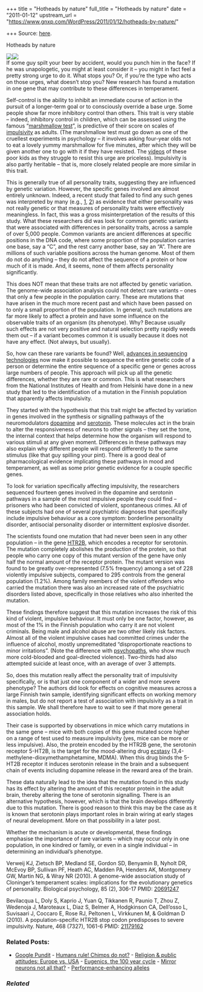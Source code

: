 +++
title = "Hotheads by nature"
full_title = "Hotheads by nature"
date = "2011-01-12"
upstream_url = "https://www.gnxp.com/WordPress/2011/01/12/hotheads-by-nature/"

+++
Source: [here](https://www.gnxp.com/WordPress/2011/01/12/hotheads-by-nature/).

Hotheads by nature

[![](https://i0.wp.com/1.bp.blogspot.com/_MyFAOEj9GKk/TS1xMdL4A_I/AAAAAAAAAIE/gXV6M3PU1GE/s320/Luke%2Blearns%2Bcontrol.png?w=640)![](https://i0.wp.com/1.bp.blogspot.com/_MyFAOEj9GKk/TS1xMdL4A_I/AAAAAAAAAIE/gXV6M3PU1GE/s320/Luke%2Blearns%2Bcontrol.png?w=640)](https://i0.wp.com/1.bp.blogspot.com/_MyFAOEj9GKk/TS1xMdL4A_I/AAAAAAAAAIE/gXV6M3PU1GE/s1600/Luke%2Blearns%2Bcontrol.png)  
If some guy spilt your beer by accident, would you punch him in the face? If he was unapologetic, you might at least consider it – you might in fact feel a pretty strong urge to do it. What stops you? Or, if you’re the type who acts on those urges, what doesn’t stop you? New research has found a mutation in one gene that may contribute to these differences in temperament.

Self-control is the ability to inhibit an immediate course of action in the pursuit of a longer-term goal or to consciously override a base urge. Some people show far more inhibitory control than others. This trait is very stable – indeed, inhibitory control in children, which can be assessed using the famous “[marshmallow test](https://en.wikipedia.org/wiki/Stanford_marshmallow_experiment)”, is predictive of their score on scales of [impulsivity](https://en.wikipedia.org/wiki/Impulsivity) as adults. (The marshmallow test must go down as one of the cruellest experiments in psychology – it involves asking four-year olds not to eat a lovely yummy marshmallow for five minutes, after which they will be given another one to go with it if they have resisted. The [videos](https://www.youtube.com/watch?v=6EjJsPylEOY&feature=related) of these poor kids as they struggle to resist this urge are priceless). Impulsivity is also partly heritable – that is, more closely related people are more similar in this trait.

This is generally true of all personality traits, suggesting they are influenced by genetic variation. However, the specific genes involved are almost entirely unknown. Indeed, a recent study that failed to find any such genes was interpreted by many (e.g., [1](http://www.wired.com/wiredscience/2010/08/the-personality-paradox/), [2](https://neurocritic.blogspot.com/2010/08/bad-news-for-genetics-of-personality.html)) as evidence that either personality was not really genetic or that measures of personality traits were effectively meaningless. In fact, this was a gross misinterpretation of the results of this study. What these researchers did was look for common genetic variants that were associated with differences in personality traits, across a sample of over 5,000 people. Common variants are ancient differences at specific positions in the DNA code, where some proportion of the population carries one base, say a “C”, and the rest carry another base, say an “A”. There are millions of such variable positions across the human genome. Most of them do not do anything – they do not affect the sequence of a protein or how much of it is made. And, it seems, none of them affects personality significantly.

  
This does NOT mean that these traits are not affected by genetic variation. The genome-wide association analysis could not detect rare variants – ones that only a few people in the population carry. These are mutations that have arisen in the much more recent past and which have been passed on to only a small proportion of the population. In general, such mutations are far more likely to affect a protein and have some influence on the observable traits of an organism (its phenotype). Why? Because usually such effects are not very positive and natural selection pretty rapidly weeds them out – if a variant becomes common it is usually because it does not have any effect. (Not always, but usually).

So, how can these rare variants be found? Well, [advances in sequencing technologies](https://wiringthebrain.blogspot.com/2010/10/searching-for-needle-in-needle-stack.html) now make it possible to sequence the entire genetic code of a person or determine the entire sequence of a specific gene or genes across large numbers of people. This approach will pick up all the genetic differences, whether they are rare or common. This is what researchers from the National Institutes of Health and from Helsinki have done in a new study that led to the identification of a mutation in the Finnish population that apparently affects impulsivity.

They started with the hypothesis that this trait might be affected by variation in genes involved in the synthesis or signalling pathways of the neuromodulators [dopamine](https://en.wikipedia.org/wiki/Dopamine) and [serotonin](https://en.wikipedia.org/wiki/Serotonin). These molecules act in the brain to alter the responsiveness of neurons to other signals – they set the tone, the internal context that helps determine how the organism will respond to various stimuli at any given moment. Differences in these pathways may also explain why different people will respond differently to the same stimulus (like that guy spilling your pint). There is a good deal of pharmacological evidence implicating these pathways in mood and temperament, as well as some prior genetic evidence for a couple specific genes.

To look for variation specifically affecting impulsivity, the researchers sequenced fourteen genes involved in the dopamine and serotonin pathways in a sample of the most impulsive people they could find – prisoners who had been convicted of violent, spontaneous crimes. All of these subjects had one of several psychiatric diagnoses that specifically include impulsive behaviour as a core symptom: borderline personality disorder, antisocial personality disorder or intermittent explosive disorder.

The scientists found one mutation that had never been seen in any other population – in the gene [HTR2B](https://en.wikipedia.org/wiki/HTR2B), which encodes a receptor for serotonin. The mutation completely abolishes the production of the protein, so that people who carry one copy of this mutant version of the gene have only half the normal amount of the receptor protein. The mutant version was found to be greatly over-represented (7.5% frequency) among a set of 228 violently impulsive subjects, compared to 295 controls from the general population (1.2%). Among family members of the violent offenders who carried the mutation there was also an increased rate of the psychiatric disorders listed above, specifically in those relatives who also inherited the mutation.

These findings therefore suggest that this mutation increases the risk of this kind of violent, impulsive behaviour. It must only be one factor, however, as most of the 1% in the Finnish population who carry it are not violent criminals. Being male and alcohol abuse are two other likely risk factors. Almost all of the violent impulsive cases had committed crimes under the influence of alcohol, mostly unpremeditated “disproportionate reactions to minor irritations”. (Note the difference with [psychopaths](https://wiringthebrain.blogspot.com/2010/02/bad-to-bone-altered-connections-in.html), who show much more cold-blooded and goal-directed violence). Two-thirds had also attempted suicide at least once, with an average of over 3 attempts.

So, does this mutation really affect the personality trait of impulsivity specifically, or is that just one component of a wider and more severe phenotype? The authors did look for effects on cognitive measures across a large Finnish twin sample, identifying significant effects on working memory in males, but do not report a test of association with impulsivity as a trait in this sample. We shall therefore have to wait to see if that more general association holds.

Their case is supported by observations in mice which carry mutations in the same gene – mice with both copies of this gene mutated score higher on a range of test used to measure impulsivity (yes, mice can be more or less impulsive). Also, the protein encoded by the HTR2B gene, the serotonin receptor 5-HT2B, is the target for the mood-altering drug [ecstasy](https://en.wikipedia.org/wiki/MDMA) (3,4-methylene-dioxymethamphetamine, MDMA). When this drug binds the 5-HT2B receptor it induces serotonin release in the brain and a subsequent chain of events including dopamine release in the reward area of the brain.

These data naturally lead to the idea that the mutation found in this study has its effect by altering the amount of this receptor protein in the adult brain, thereby altering the tone of serotonin signalling. There is an alternative hypothesis, however, which is that the brain develops differently due to this mutation. There is good reason to think this may be the case as it is known that serotonin plays important roles in brain wiring at early stages of neural development. More on that possibility in a later post.

Whether the mechanism is acute or developmental, these findings emphasise the importance of rare variants – which may occur only in one population, in one kindred or family, or even in a single individual – in determining an individual’s phenotype.

Verweij KJ, Zietsch BP, Medland SE, Gordon SD, Benyamin B, Nyholt DR, McEvoy BP, Sullivan PF, Heath AC, Madden PA, Henders AK, Montgomery GW, Martin NG, & Wray NR (2010). A genome-wide association study of Cloninger’s temperament scales: implications for the evolutionary genetics of personality. Biological psychology, 85 (2), 306-17 PMID: [20691247](http://www.ncbi.nlm.nih.gov/pubmed/20691247)

Bevilacqua L, Doly S, Kaprio J, Yuan Q, Tikkanen R, Paunio T, Zhou Z, Wedenoja J, Maroteaux L, Diaz S, Belmer A, Hodgkinson CA, Dell’osso L, Suvisaari J, Coccaro E, Rose RJ, Peltonen L, Virkkunen M, & Goldman D (2010). A population-specific HTR2B stop codon predisposes to severe impulsivity. Nature, 468 (7327), 1061-6 PMID: [21179162](http://www.ncbi.nlm.nih.gov/pubmed/21179162)

### Related Posts:

- [Google
  Pundit](https://www.gnxp.com/WordPress/2008/06/06/google-pundit/) - [Humans rule! Chimps do
  not?](https://www.gnxp.com/WordPress/2007/05/07/humans-rule-chimps-do-not/) - [Religion & public attitudes: Europe vs.
  USA](https://www.gnxp.com/WordPress/2008/05/22/religion-public-attitudes-europe-vs-usa/) - [Eugenics, the 100 year
  cycle](https://www.gnxp.com/WordPress/2012/11/11/eugenics-the-100-year-cycle/) - [Mirror neurons not all
  that?](https://www.gnxp.com/WordPress/2009/06/02/mirror-neurons-not-all-that/) - [Performance-enhancing
  alleles](https://www.gnxp.com/WordPress/2007/05/09/performance-enhancing-alleles/)

### *Related*

[](https://www.addtoany.com/add_to/facebook?linkurl=https%3A%2F%2Fwww.gnxp.com%2FWordPress%2F2011%2F01%2F12%2Fhotheads-by-nature%2F&linkname=Hotheads%20by%20nature "Facebook")[](https://www.addtoany.com/add_to/twitter?linkurl=https%3A%2F%2Fwww.gnxp.com%2FWordPress%2F2011%2F01%2F12%2Fhotheads-by-nature%2F&linkname=Hotheads%20by%20nature "Twitter")[](https://www.addtoany.com/add_to/email?linkurl=https%3A%2F%2Fwww.gnxp.com%2FWordPress%2F2011%2F01%2F12%2Fhotheads-by-nature%2F&linkname=Hotheads%20by%20nature "Email")[](https://www.addtoany.com/share)
